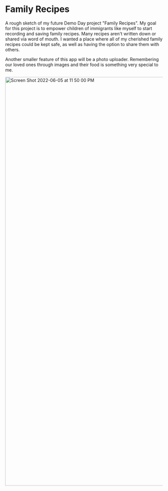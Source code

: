 # Family Recipes

A rough sketch of my future Demo Day project "Family Recipes". My goal for this project is to empower children of immigrants like myself to start recording and saving family recipes. Many recipes aren't written down or shared via word of mouth. I wanted a place where all of my cherished family recipes could be kept safe, as well as having the option to share them with others. 

Another smaller feature of this app will be a photo uploader. Remembering our loved ones through images and their food is something very special to me.

<img width="1308" alt="Screen Shot 2022-06-05 at 11 50 00 PM" src="https://user-images.githubusercontent.com/66283743/172091783-5e4ed477-7f03-46a5-ba75-f6c68b9d17dc.png">

